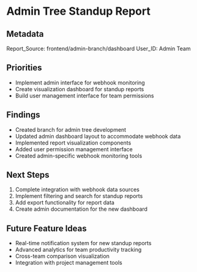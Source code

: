 # Admin Tree Standup Report 

## Metadata
Report_Source: frontend/admin-branch/dashboard
User_ID: Admin Team

## Priorities
- Implement admin interface for webhook monitoring
- Create visualization dashboard for standup reports
- Build user management interface for team permissions

## Findings
- Created branch for admin tree development
- Updated admin dashboard layout to accommodate webhook data
- Implemented report visualization components
- Added user permission management interface
- Created admin-specific webhook monitoring tools

## Next Steps
1. Complete integration with webhook data sources
2. Implement filtering and search for standup reports
3. Add export functionality for report data
4. Create admin documentation for the new dashboard

## Future Feature Ideas
- Real-time notification system for new standup reports
- Advanced analytics for team productivity tracking
- Cross-team comparison visualization
- Integration with project management tools 